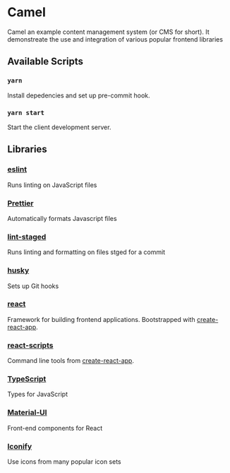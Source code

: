 # Camel

Camel an example content management system (or CMS for short).
It demonstreate the use and integration of various popular frontend libraries

## Available Scripts

### `yarn`

Install depedencies and set up pre-commit hook.

### `yarn start`

Start the client development server.

## Libraries

### [eslint](https://eslint.org/)

Runs linting on JavaScript files

### [Prettier](https://prettier.io/)

Automatically formats Javascript files

### [lint-staged](https://github.com/okonet/lint-staged)

Runs linting and formatting on files stged for a commit

### [husky](https://github.com/typicode/husky)

Sets up Git hooks

### [react](https://reactjs.org/)

Framework for building frontend applications. Bootstrapped with
[create-react-app](https://create-react-app.dev/).

### [react-scripts](https://github.com/facebook/create-react-app/tree/master/packages/react-scripts)

Command line tools from [create-react-app](https://create-react-app.dev/).

### [TypeScript](https://www.typescriptlang.org/)

Types for JavaScript

### [Material-UI](https://material-ui.com/)

Front-end components for React

### [Iconify](https://iconify.design/)

Use icons from many popular icon sets
